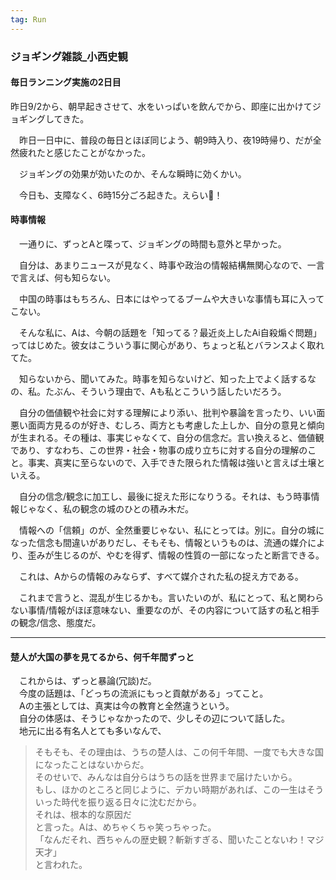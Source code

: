 ```yaml
---
tag: Run
---
```

### ジョギング雑談_小西史観

#### 毎日ランニング実施の2日目

 昨日9/2から、朝早起きさせて、水をいっぱいを飲んでから、即座に出かけてジョギングしてきた。


　昨日一日中に、普段の毎日とほぼ同じよう、朝9時入り、夜19時帰り、だが全然疲れたと感じたことがなかった。  


　ジョギングの効果が効いたのか、そんな瞬時に効くかい。  

　今日も、支障なく、6時15分ごろ起きた。えらい👏！　　

#### 時事情報   

　一通りに、ずっとAと喋って、ジョギングの時間も意外と早かった。  
 
　自分は、あまりニュースが見なく、時事や政治の情報結構無関心なので、一言で言えば、何も知らない。  

　中国の時事はもちろん、日本にはやってるブームや大きいな事情も耳に入ってこない。  

　そんな私に、Aは、今朝の話題を「知ってる？最近炎上したAi自殺煽ぐ問題」ってはじめた。彼女はこういう事に関心があり、ちょっと私とバランスよく取れてた。　　

　知らないから、聞いてみた。時事を知らないけど、知った上でよく話するなの、私。たぶん、そういう理由で、Aも私とこういう話したいだろう。  

　自分の価値観や社会に対する理解により添い、批判や暴論を言ったり、いい面悪い面両方見るのが好き、むしろ、両方とも考慮した上しか、自分の意見と傾向が生まれる。その種は、事実じゃなくて、自分の信念だ。言い換えると、価値観であり、すなわち、この世界・社会・物事の成り立ちに対する自分の理解のこと。事実、真実に至らないので、入手できた限られた情報は強いと言えば土壌といえる。  

　自分の信念/観念に加工し、最後に捉えた形になりうる。それは、もう時事情報じゃなく、私の観念の城のひとの積み木だ。  

　情報への「信頼」のが、全然重要じゃない、私にとっては。別に。自分の城になった信念も間違いがありだし、そもそも、情報というものは、流通の媒介により、歪みが生じるのが、やむを得ず、情報の性質の一部になったと断言できる。  

　これは、Aからの情報のみならず、すべて媒介された私の捉え方である。  

　これまで言うと、混乱が生じるかも。言いたいのが、私にとって、私と関わらない事情/情報がほぼ意味ない、重要なのが、その内容について話すの私と相手の観念/信念、態度だ。 
 

---  

#### 楚人が大国の夢を見てるから、何千年間ずっと  

　これからは、ずっと暴論(冗談)だ。  
　今度の話題は、「どっちの流派にもっと貢献がある」ってこと。   
　Aの主張としては、真実は今の教育と全然違うという。  
　自分の体感は、そうじゃなかったので、少しその辺について話した。  
　地元に出る有名人とても多いなんで、  
> そもそも、その理由は、うちの楚人は、この何千年間、一度でも大きな国になったことはないからだ。  
> そのせいで、みんなは自分らはうちの話を世界まで届けたいから。  
> もし、ほかのところと同じように、デカい時期があれば、この一生はそういった時代を振り返る日々に沈むだから。  
> それは、根本的な原因だ  
と言った。Aは、めちゃくちゃ笑っちゃった。  
> 「なんだそれ、西ちゃんの歴史観？斬新すぎる、聞いたことないわ！マジ天才」  
と言われた。